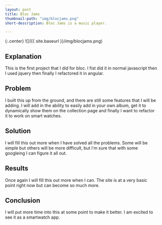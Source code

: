 ```yaml
---
layout: post
title: Bloc Jams
thumbnail-path: "img/blocjams.png"
short-description: Bloc Jams is a music player.

---
```


{:.center}
![]({{ site.baseurl }}/img/blocjams.png)

## Explanation

This is the first project that I did for bloc. I fist did it in normal javascript then I used jquery then finally I refactored it in angular.

## Problem

I built this up from the ground, and there are still some features that I will be adding. I will add in the ability to easily add in your own album, get it to dynamically show them on the collection page and finally I want  to refactor it to work on smart watches.

## Solution

I will fill this out more when I have solved all the problems. Some will be simple but others will be more difficult, but i'm sure that with some googleing I can figure it all out.

## Results

Once again I will fill this out more when I can. The site is at a very basic point right now but can become so much more.

## Conclusion

I will put more time into this at some point to make it better. I am excited to see it as a smartwatch app.
